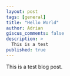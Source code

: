 ```yaml
---
layout: post
tags: [general]
title: "Hello World"
author: Adrian
giscus_comments: false
description: >
  This is a test
published: true
---
```

This is a test blog post.
